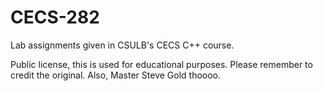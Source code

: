 # CECS-282
Lab assignments given in CSULB's CECS C++ course.

Public license, this is used for educational purposes. Please remember to credit the original. Also, Master Steve Gold thoooo. 

